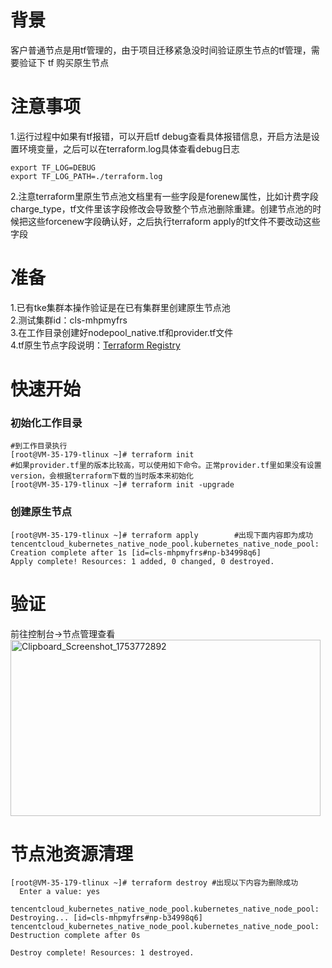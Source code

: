 # 背景
客户普通节点是用tf管理的，由于项目迁移紧急没时间验证原生节点的tf管理，需要验证下 tf 购买原生节点
# 注意事项
1.运行过程中如果有tf报错，可以开启tf debug查看具体报错信息，开启方法是设置环境变量，之后可以在terraform.log具体查看debug日志
```
export TF_LOG=DEBUG
export TF_LOG_PATH=./terraform.log
```

2.注意terraform里原生节点池文档里有一些字段是forenew属性，比如计费字段charge_type，tf文件里该字段修改会导致整个节点池删除重建。创建节点池的时候把这些forcenew字段确认好，之后执行terraform apply的tf文件不要改动这些字段

# 准备
1.已有tke集群本操作验证是在已有集群里创建原生节点池<br>
2.测试集群id：cls-mhpmyfrs<br>
3.在工作目录创建好nodepool_native.tf和provider.tf文件<br>
4.tf原生节点字段说明：[Terraform Registry](https://registry.terraform.io/providers/tencentcloudstack/tencentcloud/latest/docs/resources/kubernetes_native_node_pool)
# 快速开始
### 初始化工作目录
```
#到工作目录执行   
[root@VM-35-179-tlinux ~]# terraform init
#如果provider.tf里的版本比较高，可以使用如下命令。正常provider.tf里如果没有设置version，会根据terraform下载的当时版本来初始化
[root@VM-35-179-tlinux ~]# terraform init -upgrade
```
### 创建原生节点
```
[root@VM-35-179-tlinux ~]# terraform apply        #出现下面内容即为成功
tencentcloud_kubernetes_native_node_pool.kubernetes_native_node_pool: Creation complete after 1s [id=cls-mhpmyfrs#np-b34998q6]
Apply complete! Resources: 1 added, 0 changed, 0 destroyed.
```
# 验证
前往控制台->节点管理查看<br>
[<img width="496" height="282" alt="Clipboard_Screenshot_1753772892" src="https://github.com/user-attachments/assets/4195e6dc-62e9-4632-8e80-7dba01917b8a" />
](https://github.com/aliantli/TF_manages_native_nodes/blob/e7efe972fc8fae65cea2909cc04bac197e08acd2/tf_create_native_nodes-playbook/image/verify.md)
# 节点池资源清理  
```
[root@VM-35-179-tlinux ~]# terraform destroy #出现以下内容为删除成功
  Enter a value: yes

tencentcloud_kubernetes_native_node_pool.kubernetes_native_node_pool: Destroying... [id=cls-mhpmyfrs#np-b34998q6]
tencentcloud_kubernetes_native_node_pool.kubernetes_native_node_pool: Destruction complete after 0s

Destroy complete! Resources: 1 destroyed.
```


